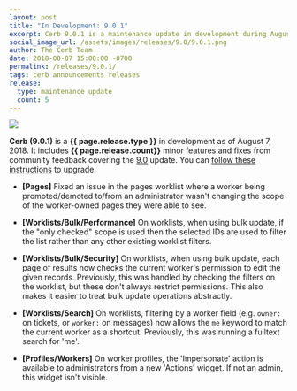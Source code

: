 ```yaml
---
layout: post
title: "In Development: 9.0.1"
excerpt: Cerb 9.0.1 is a maintenance update in development during August 2018 with 5 minor features and fixes from community feedback.
social_image_url: /assets/images/releases/9.0/9.0.1.png
author: The Cerb Team
date: 2018-08-07 15:00:00 -0700
permalink: /releases/9.0.1/
tags: cerb announcements releases
release:
  type: maintenance update
  count: 5
---
```


<div class="cerb-screenshot">
<img src="{{page.social_image_url}}" class="screenshot">
</div>

**Cerb (9.0.1)** is a **{{ page.release.type }}** in development as of August 7, 2018. It includes **{{ page.release.count}}** minor features and fixes from community feedback covering the [9.0](/releases/9.0/) update.  You can [follow these instructions](/docs/upgrading/) to upgrade.

* **[Pages]** Fixed an issue in the pages worklist where a worker being promoted/demoted to/from an administrator wasn't changing the scope of the worker-owned pages they were able to see.

* **[Worklists/Bulk/Performance]** On worklists, when using bulk update, if the "only checked" scope is used then the selected IDs are used to filter the list rather than any other existing worklist filters.

* **[Worklists/Bulk/Security]** On worklists, when using bulk update, each page of results now checks the current worker's permission to edit the given records. Previously, this was handled by checking the filters on the worklist, but these don't always restrict permissions. This also makes it easier to treat bulk update operations abstractly.

* **[Worklists/Search]** On worklists, filtering by a worker field (e.g. `owner:` on tickets, or `worker:` on messages) now allows the `me` keyword to match the current worker as a shortcut. Previously, this was running a fulltext search for 'me'.

* **[Profiles/Workers]** On worker profiles, the 'Impersonate' action is available to administrators from a new 'Actions' widget. If not an admin, this widget isn't visible.

